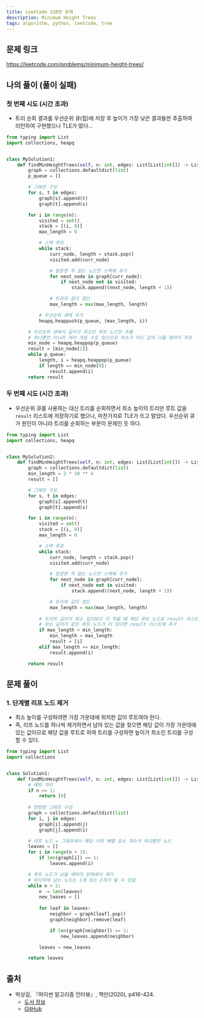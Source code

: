 ```yaml
---
title: LeetCode 310번 문제
description: Minimum Height Trees
tags: algorithm, python, leetcode, tree
---
```


## 문제 링크

https://leetcode.com/problems/minimum-height-trees/

## 나의 풀이 (풀이 실패)

### 첫 번째 시도 (시간 초과)

- 트리 순회 결과를 우선순위 큐(힙)에 저장 후 높이가 가장 낮은 결과들만 추출하여 리턴하여 구현했으나 TLE가 떴다...

```python
from typing import List
import collections, heapq


class MySolution1:
    def findMinHeightTrees(self, n: int, edges: List[List[int]]) -> List[int]:
        graph = collections.defaultdict(list)
        p_queue = []

        # 그래프 구성
        for s, t in edges:
            graph[s].append(t)
            graph[t].append(s)

        for i in range(n):
            visited = set()
            stack = [(i, 0)]
            max_length = 0

            # 스택 루프
            while stack:
                curr_node, length = stack.pop()
                visited.add(curr_node)

                # 방문한 적 없는 노드만 스택에 추가
                for next_node in graph[curr_node]:
                    if next_node not in visited:
                        stack.append((next_node, length + 1))

                # 트리의 길이 갱신
                max_length = max(max_length, length)

            # 우선순위 큐에 추가
            heapq.heappush(p_queue, (max_length, i))

        # 우선순위 큐에서 길이가 최소인 루트 노드만 추출
        # 하나뿐만 아니라 여러 개일 수도 있으므로 최소가 아닌 값이 나올 때까지 루프
        min_node = heapq.heappop(p_queue)
        result = [min_node[1]]
        while p_queue:
            length, i = heapq.heappop(p_queue)
            if length == min_node[0]:
                result.append(i)
        return result
```

### 두 번째 시도 (시간 초과)

- 우선순위 큐를 사용하는 대신 트리를 순회하면서 최소 높이의 트리만 루트 값을 `result` 리스트에 저장하기로 했으나, 마찬가지로 TLE가 뜨고 말았다. 우선순위 큐가 원인이 아니라 트리를 순회하는 부분이 문제인 듯 하다.

```python
from typing import List
import collections, heapq


class MySolution2:
    def findMinHeightTrees(self, n: int, edges: List[List[int]]) -> List[int]:
        graph = collections.defaultdict(list)
        min_length = 2 * 10 ** 4
        result = []

        # 그래프 구성
        for s, t in edges:
            graph[s].append(t)
            graph[t].append(s)

        for i in range(n):
            visited = set()
            stack = [(i, 0)]
            max_length = 0

            # 스택 루프
            while stack:
                curr_node, length = stack.pop()
                visited.add(curr_node)

                # 방문한 적 없는 노드만 스택에 추가
                for next_node in graph[curr_node]:
                    if next_node not in visited:
                        stack.append((next_node, length + 1))

                # 트리의 길이 갱신
                max_length = max(max_length, length)
                
            # 트리의 길이가 최소 길이보다 더 작을 때 해당 루트 노드로 result 리스트 초기화
            # 최소 길이가 같은 루트 노드가 더 있다면 result 리스트에 추가
            if max_length < min_length:
                min_length = max_length
                result = [i]
            elif max_length == min_length:
                result.append(i)

        return result
```

## 문제 풀이

### 1. 단계별 리프 노드 제거

- 최소 높이를 구성하려면 가장 가운데에 위치한 값이 루트여야 한다.
- 즉, 리프 노드를 하나씩 제거하면서 남아 있는 값을 찾으면 해당 값이 가장 가운데에 있는 값이므로 해당 값을 루트로 하여 트리를 구성하면 높이가 최소인 트리를 구성할 수 있다.

```python
from typing import List
import collections


class Solution1:
    def findMinHeightTrees(self, n: int, edges: List[List[int]]) -> List[int]:
        # 예외 처리
        if n <= 1:
            return [0]
        
        # 양방향 그래프 구성
        graph = collections.defaultdict(list)
        for i, j in edges:
            graph[i].append(j)
            graph[j].append(i)

        # 리프 노드 = 그래프에서 해당 키의 배열 요소 개수가 하나뿐인 노드
        leaves = []
        for i in range(n + 1):
            if len(graph[i]) == 1:
                leaves.append(i)

        # 루트 노드가 남을 때까지 반복해서 제거
        # 마지막에 남는 노드는 1개 또는 2개가 될 수 있음
        while n > 2:
            n -= len(leaves)
            new_leaves = []
            
            for leaf in leaves:
                neighbor = graph[leaf].pop()
                graph[neighbor].remove(leaf)

                if len(graph[neighbor]) == 1:
                    new_leaves.append(neighbor)

            leaves = new_leaves

        return leaves
```

## 출처

- 박상길, 『파이썬 알고리즘 인터뷰』, 책만(2020), p416-424.
  - [도서 정보](https://www.onlybook.co.kr/entry/algorithm-interview)
  - [GitHub](https://github.com/onlybooks/algorithm-interview)

